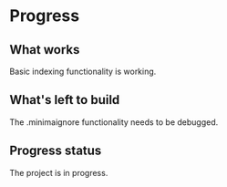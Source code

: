 # Progress

## What works
Basic indexing functionality is working.

## What's left to build
The .minimaignore functionality needs to be debugged.

## Progress status
The project is in progress.
